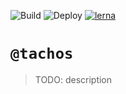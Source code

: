 ![Build](https://github.com/jimmy-guzman/tachos/workflows/Build/badge.svg?branch=develop&event=push)
![Deploy](https://github.com/jimmy-guzman/tachos/workflows/Deploy/badge.svg?branch=master&event=push)
[![lerna](https://img.shields.io/badge/maintained%20with-lerna-cc00ff.svg)](https://lerna.js.org/)

# `@tachos`

> TODO: description
